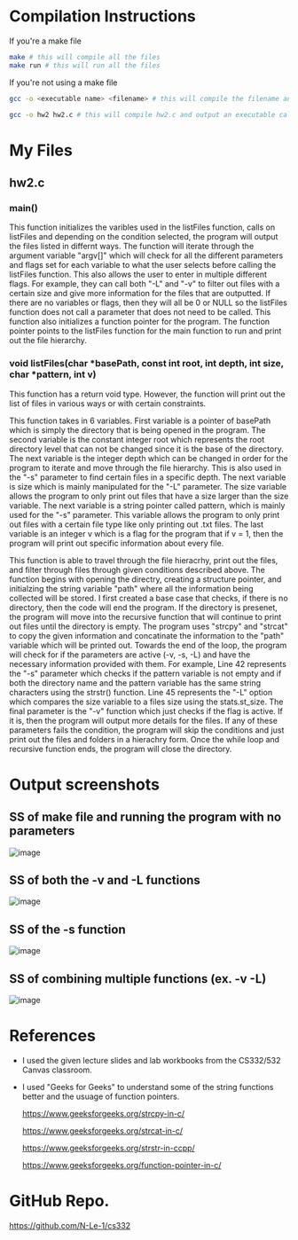 <!--
NOTES:
This README is an example README for CS332/532 labs. This is a purely minimal example. It's written to emulate pure english representations of a set of documentation. As you start to write more "real world" documentation you will encounter certain standards and manners of writing that this README prepares you for
-->

# Compilation Instructions

If you're a make file
```bash
make # this will compile all the files
make run # this will run all the files
```

If you're not using a make file
```bash
gcc -o <executable name> <filename> # this will compile the filename and return an executable with the executable name

gcc -o hw2 hw2.c # this will compile hw2.c and output an executable called hw2
```

# My Files
## hw2.c

### main()

This function initializes the varibles used in the listFiles function, calls on listFiles and depending on the condition selected, the program will output the files listed in differnt ways. The function will iterate through the argument variable "argv[]" which will check for all the different parameters and flags set for each variable to what the user selects before calling the listFiles function. This also allows the user to enter in multiple different flags. For example, they can call both "-L" and "-v" to filter out files with a certain size and give more information for the files that are outputted. If there are no variables or flags, then they will all be 0 or NULL so the listFiles function does not call a parameter that does not need to be called. This function also initializes a function pointer for the program. The function pointer points to the listFiles function for the main function to run and print out the file hierarchy.

### void listFiles(char *basePath, const int root, int depth, int size, char *pattern, int v)
This function has a return void type. However, the function will print out the list of files in various ways or with certain constraints.

This function takes in 6 variables. First variable is a pointer of basePath which is simply the directory that is being opened in the program. The second variable is the constant integer root which represents the root directory level that can not be changed since it is the base of the directory. The next variable is the integer depth which can be changed in order for the program to iterate and move through the file hierarchy. This is also used in the "-s" parameter to find certain files in a specific depth. The next variable is size which is mainly manipulated for the "-L" parameter. The size variable allows the program to only print out files that have a size larger than the size variable. The next variable is a string pointer called pattern, which is mainly used for the "-s" parameter. This variable allows the program to only print out files with a certain file type like only printing out .txt files. The last variable is an integer v which is a flag for the program that if v = 1, then the program will print out specific information about every file.

This function is able to travel through the file hieracrhy, print out the files, and filter through files through given conditions described above. The function begins with opening the directry, creating a structure pointer, and initialzing the string variable "path" where all the information being collected will be stored. I first created a base case that checks, if there is no directory, then the code will end the program. If the directory is presenet, the program will move into the recursive function that will continue to print out files until the directory is empty. The program uses "strcpy" and "strcat" to copy the given information and concatinate the information to the "path" variable which will be printed out. Towards the end of the loop, the program will check for if the parameters are active (-v, -s, -L) and have the necessary information provided with them. For example, Line 42 represents the "-s" parameter which checks if the pattern variable is not empty and if both the directory name and the pattern variable has the same string characters using the strstr() function. Line 45 represents the "-L" option which compares the size variable to a files size using the stats.st_size. The final parameter is the "-v" function which just checks if the flag is active. If it is, then the program will output more details for the files. If any of these parameters fails the condition, the program will skip the conditions and just print out the files and folders in a hierachry form. Once the while loop and recursive function ends, the program will close the directory. 


# Output screenshots
## SS of make file and running the program with no parameters
![image](https://github.com/N-Le-1/cs332/assets/156348689/07aff81b-99ba-4763-8bfa-3b4282c807c7)
## SS of both the -v and -L functions
![image](https://github.com/N-Le-1/cs332/assets/156348689/82a6e017-db78-4e50-b30a-6d072197628d)
## SS of the -s function
![image](https://github.com/N-Le-1/cs332/assets/156348689/167fee77-3cf1-42fe-81f1-8964c82a416f)
## SS of combining multiple functions (ex. -v -L)
![image](https://github.com/N-Le-1/cs332/assets/156348689/5fe63aa7-29fe-45a6-ab06-eac518ab5d08)


# References

- I used the given lecture slides and lab workbooks from the CS332/532 Canvas classroom.
- I used "Geeks for Geeks" to understand some of the string functions better and the usuage of function pointers.
  
     https://www.geeksforgeeks.org/strcpy-in-c/
  
     https://www.geeksforgeeks.org/strcat-in-c/
  
     https://www.geeksforgeeks.org/strstr-in-ccpp/

     https://www.geeksforgeeks.org/function-pointer-in-c/
  

# GitHub Repo.
https://github.com/N-Le-1/cs332

